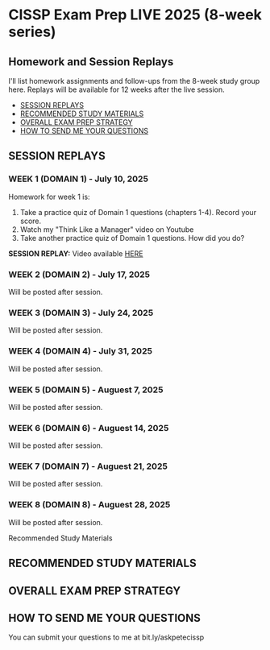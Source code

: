 # CISSP Exam Prep LIVE 2025 (8-week series)
## Homework and Session Replays

I'll list homework assignments and follow-ups from the 8-week study group here. Replays will be available for 12 weeks after the live session.

- [SESSION REPLAYS](#session-replays)
- [RECOMMENDED STUDY MATERIALS](#recommended-study-materials)
- [OVERALL EXAM PREP STRATEGY](#overall-exam-prep-strategy)
- [HOW TO SEND ME YOUR QUESTIONS](#how-to-send-me-your-questions)

## SESSION REPLAYS

### WEEK 1 (DOMAIN 1) - July 10, 2025

Homework for week 1 is: 

1.	Take a practice quiz of Domain 1 questions (chapters 1-4). Record your score.
2.	Watch my "Think Like a Manager" video on Youtube 
3.	Take another practice quiz of Domain 1 questions. How did you do?

**SESSION REPLAY:** Video available [HERE](https://youtu.be/bxyEKIigdRk)

### WEEK 2 (DOMAIN 2) - July 17, 2025
Will be posted after session.

### WEEK 3 (DOMAIN 3) - July 24, 2025
Will be posted after session.

### WEEK 4 (DOMAIN 4) - July 31, 2025
Will be posted after session.

### WEEK 5 (DOMAIN 5) - Auguest 7, 2025
Will be posted after session.

### WEEK 6 (DOMAIN 6) - Auguest 14, 2025
Will be posted after session.

### WEEK 7 (DOMAIN 7) - Auguest 21, 2025
Will be posted after session.

### WEEK 8 (DOMAIN 8) - Auguest 28, 2025
Will be posted after session.

Recommended Study Materials

## RECOMMENDED STUDY MATERIALS


## OVERALL EXAM PREP STRATEGY


## HOW TO SEND ME YOUR QUESTIONS

You can submit your questions to me at bit.ly/askpetecissp

